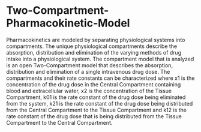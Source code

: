 # Two-Compartment-Pharmacokinetic-Model
Pharmacokinetics are modeled by separating physiological systems into compartments. The unique
physiological compartments describe the absorption, distribution and elimination of the varying methods of drug intake into a physiological system. The compartment model that is analyzed is an open Two-Compartment model that describes the absorption, distribution and elimination of a single intravenous drug dose. The compartments and their rate constants can be characterized where x1 is the concentration of the drug dose in the Central Compartment containing blood and extracellular water, x2 is the concentration of the Tissue Compartment, k01 is the rate constant of the drug dose being eliminated from the system, k21 is the rate constant of the drug dose being distributed from the Central Compartment to the Tissue Compartment and k12 is the rate constant of the drug dose that is being distributed from the Tissue Compartment to the Central Compartment.
